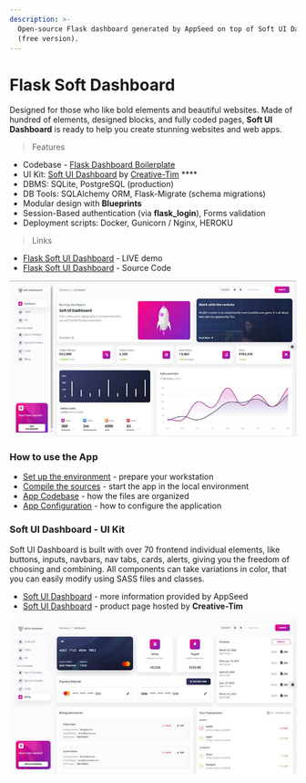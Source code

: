 ```yaml
---
description: >-
  Open-source Flask dashboard generated by AppSeed on top of Soft UI Dashboard
  (free version).
---
```


# Flask Soft Dashboard

Designed for those who like bold elements and beautiful websites. Made of hundred of elements, designed blocks, and fully coded pages, **Soft UI Dashboard** is ready to help you create stunning websites and web apps. 

> Features

* Codebase - [Flask Dashboard Boilerplate](../../boilerplate-code/flask-dashboard.md)
* UI Kit: [Soft UI Dashboard](../../content/bootstrap-template/soft-ui-dashboard.md) by [Creative-Tim](../../content/partners/creative-tim.md) ****
* DBMS: SQLite, PostgreSQL \(production\)
* DB Tools: SQLAlchemy ORM, Flask-Migrate \(schema migrations\)
* Modular design with **Blueprints**
* Session-Based authentication \(via **flask\_login**\), Forms validation
* Deployment scripts: Docker, Gunicorn / Nginx, HEROKU 

> Links

* [Flask Soft UI Dashboard](https://flask-soft-ui-dashboard.appseed-srv1.com/) - LIVE demo
* [Flask Soft UI Dashboard](https://github.com/app-generator/flask-soft-ui-dashboard) - Source Code

![Soft UI Dashboard - Flask Starter.](../../.gitbook/assets/soft-ui-dashboard-page-dashboard.jpg)



### How to use the App

* [Set up the environment](../../boilerplate-code/flask-dashboard.md#environment) - prepare your workstation
* [Compile the sources](../../boilerplate-code/flask-dashboard.md#build-the-app-1) - start the app in the local environment
* [App Codebase](../../boilerplate-code/flask-dashboard.md#app-codebase) - how the files are organized
* [App Configuration](../../boilerplate-code/flask-dashboard.md#app-configuration) - how to configure the application



### Soft UI Dashboard - UI Kit

Soft UI Dashboard is built with over 70 frontend individual elements, like buttons, inputs, navbars, nav tabs, cards, alerts, giving you the freedom of choosing and combining. All components can take variations in color, that you can easily modify using SASS files and classes.

* [Soft UI Dashboard](../../content/bootstrap-template/soft-ui-dashboard.md) - more information provided by AppSeed
* [Soft UI Dashboard](https://bit.ly/2Q1uIfK) - product page hosted by **Creative-Tim**

![Soft UI Dashboard - Billing Page.](../../.gitbook/assets/soft-ui-dashboard-page-billing.jpg)

